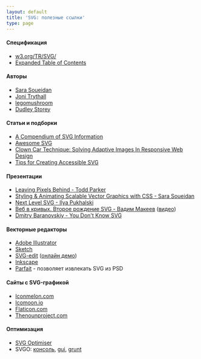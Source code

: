 ```yaml
---
layout: default
title: 'SVG: полезные ссылки'
type: page
---
```

<h4>Спецификация</h4>

<ul>
  <li><a href="http://www.w3.org/TR/SVG/">w3.org/TR/SVG/</a>
  </li>
  <li><a href="http://www.w3.org/TR/SVG/expanded-toc.html">Expanded Table of Contents</a></li>
</ul>

<h4>Авторы</h4>

<ul>
  <li><a href="http://sarasoueidan.com/articles.html">Sara Soueidan</a>
  </li>
  <li><a href="http://jonibologna.com/">Joni Trythall</a>
  </li>
  <li><a href="http://blog.legomushroom.com/">legomushroom</a>
  </li>
  <li><a href="http://demosthenes.info/blog/svg">Dudley Storey</a>
  </li>
</ul>

<h4>Статьи и подборки</h4>
<ul>
    <li><a href="http://css-tricks.com/mega-list-svg-information/">A Compendium of SVG Information</a>
    </li>
    <li><a href="https://github.com/willianjusten/awesome-svg">Awesome SVG</a></li>
    <li><a href="http://www.smashingmagazine.com/2013/06/02/clown-car-technique-solving-for-adaptive-images-in-responsive-web-design/">Clown Car Technique: Solving Adaptive Images In Responsive Web Design</a>
    </li>
    <li><a href="http://www.sitepoint.com/tips-accessible-svg/">Tips for Creating Accessible SVG</a>
    </li>
</ul>

<h4>Презентации</h4>
<ul>
  <li><a href="https://docs.google.com/presentation/d/1CNQLbqC0krocy_fZrM5fZ-YmQ2JgEADRh3qR6RbOOGk/present#slide=id.p">Leaving Pixels Behind - Todd Parker</a>
  </li>
  <li><a href="https://docs.google.com/presentation/d/1Iuvf3saPCJepVJBDNNDSmSsA0_rwtRYehSmmSSLYFVQ/present#slide=id.p">Styling & Animating Scalable Vector Graphics with CSS - Sara Soueidan</a>
  </li>
  <li><a href="https://speakerdeck.com/pukhalski/next-level-svg">Next Level SVG - Ilya Pukhalski</a>
  </li>
  <li><a href="http://pepelsbey.net/pres/web-in-curves/">Веб в кривых.
  Второе рождение SVG - Вадим Макеев</a> (<a href="http://www.youtube.com/watch?v=XPseFBICcVU">видео</a>)
  </li>
  <li><a href="http://www.youtube.com/watch?v=SeLOt_BRAqc">Dmitry Baranovskiy - You Don't Know SVG</a>
  </li>
</ul>

<h4>Векторные редакторы</h4>
<ul>
<li><a href="http://www.adobe.com/ru/products/illustrator.html">Adobe Illustrator</a>
</li>
<li><a href="http://www.bohemiancoding.com/sketch/">Sketch</a>
</li>
<li><a href="https://code.google.com/p/svg-edit/">SVG-edit</a> (<a href="http://svg-edit.googlecode.com/svn/branches/stable/editor/svg-editor.html">онлайн демо</a>)
</li>
<li><a href="http://www.inkscape.org/en/">Inkscape</a>
</li>
<li><a href="https://projectparfait.adobe.com/">Parfait</a> - позволяет извлекать SVG из PSD</li>
</ul>

<h4>Сайты с SVG-графикой</h4>
<ul>
  <li><a href="http://iconmelon.com/">Iconmelon.com</a>
  </li>
  <li><a href="http://icomoon.io/app/#/select">Icomoon.io</a>
  </li>
  <li><a href="http://www.flaticon.com/">Flaticon.com</a>
  </li>
  <li><a href="http://thenounproject.com/">Thenounproject.com</a>
  </li>
</ul>

<h4>Оптимизация</h4>

<ul>
  <li><a href="http://petercollingridge.appspot.com/svg-optimiser">SVG Optimiser</a></li>
  <li>SVGO: <a href="https://github.com/svg/svgo">консоль</a>, <a href="https://github.com/svg/svgo-gui">gui</a>, <a href="https://github.com/sindresorhus/grunt-svgmin">grunt</a>
  </li>
</ul>